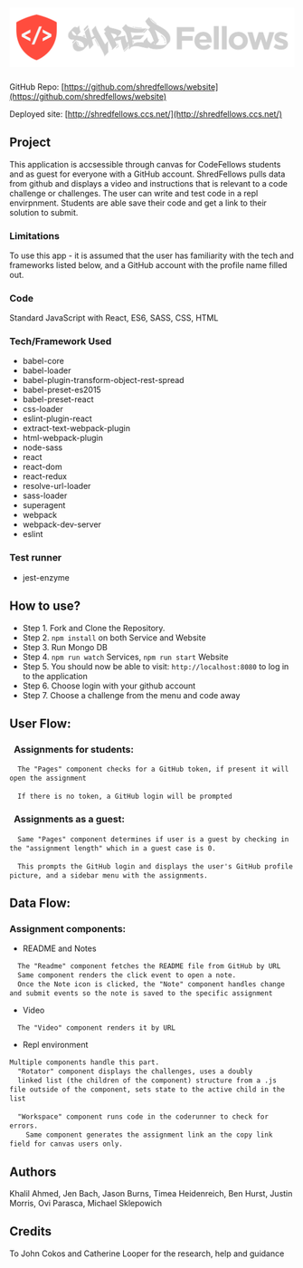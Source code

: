 # ![./src/assets/img/shred-p-logo-01-01.png](./src/assets/img/shred-p-logo-01-01.png)

GitHub Repo: [https://github.com/shredfellows/website](https://github.com/shredfellows/website)

Deployed site: [http://shredfellows.ccs.net/](http://shredfellows.ccs.net/)

## Project

This application is accsessible through canvas for CodeFellows students and as guest for everyone with a GitHub account. ShredFellows pulls data from github and displays a video and instructions that is relevant to a code challenge or challenges. The user can write and test code in a repl envirpnment. Students are able save their code and get a link to their solution to submit.

### Limitations

To use this app - it is assumed that the user has familiarity with the tech and frameworks listed below, and a GitHub account with the profile name filled out.

### Code

Standard JavaScript with React, ES6, SASS, CSS, HTML

### Tech/Framework Used

* babel-core
* babel-loader
* babel-plugin-transform-object-rest-spread
* babel-preset-es2015
* babel-preset-react
* css-loader
* eslint-plugin-react
* extract-text-webpack-plugin
* html-webpack-plugin
* node-sass
* react
* react-dom
* react-redux
* resolve-url-loader
* sass-loader
* superagent
* webpack
* webpack-dev-server
* eslint

### Test runner

* jest-enzyme

## How to use?

* Step 1. Fork and Clone the Repository.
* Step 2. `npm install` on both Service and Website
* Step 3. Run Mongo DB
* Step 4. `npm run watch` Services, `npm run start` Website
* Step 5. You should now be able to visit: `http://localhost:8080` to log in to the application
* Step 6. Choose login with your github account
* Step 7. Choose a challenge from the menu and code away

## User Flow:

### &nbsp; Assignments for students:


```
  The "Pages" component checks for a GitHub token, if present it will open the assignment

  If there is no token, a GitHub login will be prompted 
```
### &nbsp; Assignments as a guest:

```
  Same "Pages" component determines if user is a guest by checking in the "assignment length" which in a guest case is 0.

  This prompts the GitHub login and displays the user's GitHub profile picture, and a sidebar menu with the assignments.
```

## Data Flow:

### Assignment components:

* README and Notes

```
  The "Readme" component fetches the README file from GitHub by URL
  Same component renders the click event to open a note. 
  Once the Note icon is clicked, the "Note" component handles change and submit events so the note is saved to the specific assignment
```
* Video

```
  The "Video" component renders it by URL
```

* Repl environment
```
Multiple components handle this part.
  "Rotator" component displays the challenges, uses a doubly
  linked list (the children of the component) structure from a .js file outside of the component, sets state to the active child in the list

  "Workspace" component runs code in the coderunner to check for errors.  
    Same component generates the assignment link an the copy link field for canvas users only.

```

## Authors

Khalil Ahmed, Jen Bach, Jason Burns, Timea Heidenreich, Ben Hurst, Justin Morris, Ovi Parasca, Michael Sklepowich

## Credits

To John Cokos and Catherine Looper for the research, help and guidance
